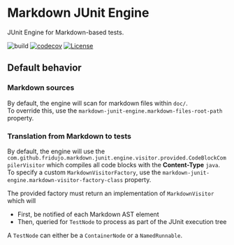 # Markdown JUnit Engine
JUnit Engine for Markdown-based tests.

![build](https://github.com/fridujo/markdown-junit-engine/actions/workflows/build.yml/badge.svg)
[![codecov](https://codecov.io/gh/fridujo/markdown-junit-engine/branch/main/graph/badge.svg?token=TJHCFMJBBK)](https://codecov.io/gh/ledoyen/markdown-junit-engine)
[![License](https://img.shields.io/github/license/fridujo/spring-automocker.svg)](https://opensource.org/licenses/Apache-2.0)

## Default behavior

### Markdown sources
By default, the engine will scan for markdown files within `doc/`.  
To override this, use the `markdown-junit-engine.markdown-files-root-path` property.

### Translation from Markdown to tests
By default, the engine will use the `com.github.fridujo.markdown.junit.engine.visitor.provided.CodeBlockCompilerVisitor` which compiles all code blocks with the **Content-Type** `java`.  
To specify a custom `MarkdownVisitorFactory`, use the `markdown-junit-engine.markdown-visitor-factory-class` property.

The provided factory must return an implementation of `MarkdownVisitor` which will
* First, be notified of each Markdown AST element
* Then, queried for `TestNode` to process as part of the JUnit execution tree

A `TestNode` can either be a `ContainerNode` or a `NamedRunnable`.
